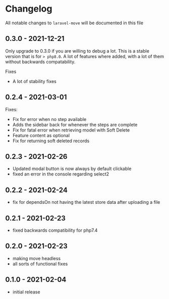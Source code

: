 # Changelog

All notable changes to `laravel-move` will be documented in this file

## 0.3.0 - 2021-12-21

Only upgrade to 0.3.0 if you are willing to debug a lot.
This is a stable version that is for `> php8.0`.
A lot of features where added, with a lot of them without backwards compatability.

Fixes
- A lot of stability fixes

## 0.2.4 - 2021-03-01

Fixes:
- Fix for error when no step available
- Adds the sidebar back for whenever the steps are complete
- Fix for fatal error when retrieving model with Soft Delete
- Feature content as optional
- Fix for returning soft deleted records

## 0.2.3 - 2021-02-26

- Updated modal button is now always by default clickable
- fixed an error in the console regarding select2

## 0.2.2 - 2021-02-24

- fix for dependsOn not having the latest store data after uploading a file

## 0.2.1 - 2021-02-23

- fixed backwards compatibility for php7.4

## 0.2.0 - 2021-02-23

- making move headless
- all sorts of functional fixes

## 0.1.0 - 2021-02-04

- initial release
